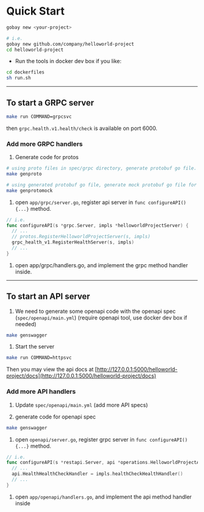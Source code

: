 # Quick Start

```sh
gobay new <your-project>

# i.e.
gobay new github.com/company/helloworld-project
cd helloworld-project
```

- Run the tools in docker dev box if you like:

```sh
cd dockerfiles
sh run.sh
```

---

## To start a GRPC server

```sh
make run COMMAND=grpcsvc
```

then `grpc.health.v1.health/check` is available on port 6000.

### Add more GRPC handlers

1. Generate code for protos

```sh
# using proto files in spec/grpc directory, generate protobuf go file.
make genproto

# using generated protobuf go file, generate mock protobuf go file for testing.
make genprotomock
```

1. open `app/grpc/server.go`, register api server in `func configureAPI() {...}` method.

```go
// i.e.
func configureAPI(s *grpc.Server, impls *helloworldProjectServer) {
  // ...
  // protos.RegisterHelloworldProjectServer(s, impls)
  grpc_health_v1.RegisterHealthServer(s, impls)
  // ...
}
```

1. open app/grpc/handlers.go, and implement the grpc method handler inside.

---

## To start an API server

1. We need to generate some openapi code with the openapi spec (`spec/openapi/main.yml`) (require openapi tool, use docker dev box if needed)

```sh
make genswagger
```

1. Start the server

```sh
make run COMMAND=httpsvc
```

Then you may view the api docs at [http://127.0.0.1:5000/helloworld-project/docs](http://127.0.0.1:5000/helloworld-project/docs)

### Add more API handlers

1. Update `spec/openapi/main.yml` (add more API specs)

1. generate code for openapi spec

```sh
make genswagger
```

1. open `openapi/server.go`, register grpc server in `func configureAPI() {...}` method.

```go
// i.e.
func configureAPI(s *restapi.Server, api *operations.HelloworldProjectAPI, impls *helloworldProjectServer, enableApm bool) {
  // ...
  api.HealthHealthCheckHandler = impls.healthCheckHealthHandler()
  // ...
}

```

1. open `app/openapi/handlers.go`, and implement the api method handler inside
